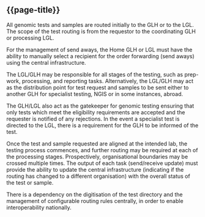 ## {{page-title}}

All genomic tests and samples are routed initially to the GLH or to the LGL. The scope of the test routing is from the requestor to the coordinating GLH or processing LGL. 

For the management of send aways, the Home GLH or LGL must have the ability to manually select a recipient for the order forwarding (send aways) using the central infrastructure. 

The LGL/GLH may be responsible for all stages of the testing, such as prep-work, processing, and reporting tasks. Alternatively, the LGL/GLH may act as the distribution point for test request and samples to be sent either to another GLH for specialist testing, NGIS or in some instances, abroad. 

The GLH/LGL also act as the gatekeeper for genomic testing ensuring that only tests which meet the eligibility requirements are accepted and the requester is notified of any rejections.  In the event a specialist test is directed to the LGL, there is a requirement for the GLH to be informed of the test. 

Once the test and sample requested are aligned at the intended lab, the testing process commences, and further routing may be required at each of the processing stages. Prospectively, organisational boundaries may be crossed multiple times. The output of each task (send/receive update) must provide the ability to update the central infrastructure (indicating if the routing has changed to a different organisation) with the overall status of the test or sample. 

There is a dependency on the digitisation of the test directory and the management of configurable routing rules centrally, in order to enable interoperability nationally. 
